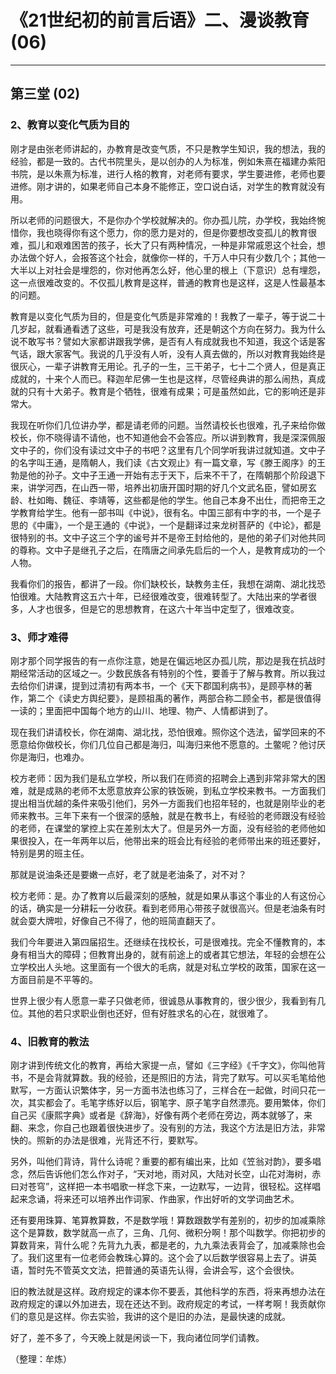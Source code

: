 # 《21世纪初的前言后语》二、漫谈教育 (06)

------

## 第三堂 (02)

### 2、教育以变化气质为目的

刚才是由张老师讲起的，办教育是改变气质，不只是教学生知识，我的想法，我的经验，都是一致的。古代书院里头，是以创办的人为标准，例如朱熹在福建办紫阳书院，是以朱熹为标准，进行人格的教育，对老师有要求，学生要进修，老师也要进修。刚才讲的，如果老师自己本身不能修正，空口说白话，对学生的教育就没有用。

所以老师的问题很大，不是你办个学校就解决的。你办孤儿院，办学校，我始终惋惜你，我也晓得你有这个愿力，你的愿力是对的，但是你要想改变孤儿的教育很难，孤儿和艰难困苦的孩子，长大了只有两种情况，一种是非常戚恩这个社会，想办法做个好人，会报答这个社会，就像你一样的，千万人中只有少数几个；其他一大半以上对社会是埋怨的，你对他再怎么好，他心里的根上（下意识）总有埋怨，这一点很难改变的。不仅孤儿教育是这样，普通的教育也是这样，这是人性最基本的问题。

教育是以变化气质为目的，但是变化气质是非常难的！我教了一辈子，等于说二十几岁起，就看通看透了这些，可是我没有放弃，还是朝这个方向在努力。我为什么说不敢写书？譬如大家都讲跟我学佛，是否有人有成就我也不知道，我这个话是客气话，跟大家客气。我说的几乎没有人听，没有人真去做的，所以对教育我始终是很灰心，一辈子讲教育无用论。孔子的一生，三干弟子，七十二个贤人，但是真正成就的，十来个人而已。释迦牟尼佛一生也是这样，尽管经典讲的那么闹热，真成就的只有十大弟子。教育是个牺牲，很难有成果；可是虽然如此，它的影响还是非常大。

我现在听你们几位讲办学，都是请老师的问题。当然请校长也很难，孔子来给你做校长，你不晓得请不请他，也不知道他会不会答应。所以讲到教育，我是深深佩服文中子的，你们没有读过文中子的书吧？这里有几个同学听我讲过就知道。文中子的名字叫王通，是隋朝人，我们读《古文观止》有一篇文章，写《滕王阁序》的王勃是他的孙子。文中子王通一开始有志于天下，后来不干了，在隋朝那个阶段退下来，讲学河西，在山西一带，培养出初唐开国时期的好几个文武名臣，譬如房玄龄、杜如晦、魏征、李靖等，这些都是他的学生。他自己本身不出仕，而把帝王之学教育给学生。他有一部书叫《中说》，很有名。中国三部有中字的书，一个是子思的《中庸》，一个是王通的《中说》，一个是翻译过来龙树菩萨的《中论》，都是很特别的书。文中子这三个字的谧号并不是帝王封给他的，是他的弟子们对他共同的尊称。文中子是继孔子之后，在隋唐之间承先启后的一个人，是教育成功的一个人物。

我看你们的报告，都讲了一段。你们缺校长，缺教务主任，我想在湖南、湖北找恐怕很难。大陆教育这五六十年，已经很难改变，很难转型了。大陆出来的学者很多，人才也很多，但是它的思想教育，在这六十年当中定型了，很难改变。

### 3、师才难得

刚才那个同学报告的有一点你注意，她是在偏远地区办孤儿院，那边是我在抗战时期经常活动的区域之一。少数民族各有特别的个性，要善于了解与教育。所以我过去给你们讲课，提到过清初有两本书，一个《天下郡国利病书》，是顾亭林的著作，第二个《读史方舆纪要》，是顾祖禹的著作，两部合称二顾全书，都是很值得一读的；里面把中国每个地方的山川、地理、物产、人情都讲到了。

现在我们讲请校长，你在湖南、湖北找，恐怕很难。照你这个选法，留学回来的不愿意给你做校长，你们几位自己都是海归，叫海归来他不愿意的。土鳖呢？他讨厌你是海归，也难办。

校方老师：因为我们是私立学校，所以我们在师资的招聘会上遇到非常非常大的困难，就是成熟的老师不太愿意放弃公家的铁饭碗，到私立学校来教书。一方面我们提出相当优越的条件来吸引他们，另外一方面我们也招年轻的，也就是刚毕业的老师来教书。三年下来有一个很深的感触，就是在教书上，有经验的老师跟没有经验的老师，在课堂的掌控上实在差别太大了。但是另外一方面，没有经验的老师他如果很投入，在一年两年以后，他带出来的班会比有经验的老师带出来的班还要好，特别是男的班主任。

那就是说油条还是要嫩一点好，老了就是老油条了，对不对？

校方老师：是。办了教育以后最深刻的感触，就是如果从事这个事业的人有这份心的话，确实是一分耕耘一分收获。看到老师用心带孩子就很高兴。但是老油条有时就会耍大牌啦，好像自己不得了，他的班简直翻天了。

我们今年要进入第四届招生。还继续在找校长，可是很难找。完全不懂教育的，本身有相当大的障碍；但教育出身的，就有前途上的或者其它想法，年轻的会想在公立学校出人头地。这里面有一个很大的毛病，就是对私立学校的政策，国家在这一方面目前是不平等的。

世界上很少有人愿意一辈子只做老师，很诚恳从事教育的，很少很少，我看到有几位。其他的若只求职业倒也还好，但有好胜求名的心在，就很难了。

### 4、旧教育的教法

刚才讲到传统文化的教育，再给大家提一点，譬如《三字经》《千字文》，你叫他背书，不是会背就算数。我的经验，还是照旧的方法，背完了默写。可以买毛笔给他默写，一方面认识繁体字，另一方面书法也练习了，三样合在一起做，时间只花一次，其实都会了。毛笔字练好以后，钢笔字、原子笔字自然漂亮。要用繁体，你们自己买《康熙字典》或者是《辞海》，好像有两个老师在旁边，两本就够了，来翻、来念，你自己也跟着很快进步了。没有别的方法，我这个方法是旧方法，非常快的。照新的办法是很难，光背还不行，要默写。

另外，叫他们背诗，背什么诗呢？重要的都有编出来，比如《笠翁对韵》，要多唱念，然后告诉他们怎么作对子，“天对地，雨对风，大陆对长空，山花对海树，赤曰对苍穹”，这样把一本书唱歌一样念下来，一边默写，一边背，很轻松。这样唱起来念诵，将来还可以培养出作词家、作曲家，作出好听的文学词曲艺术。

还有要用珠算、笔算教算数，不是数学哦！算数跟数学有差别的，初步的加减乘除这个是算数，数学就高一点了，三角、几何、微积分啊！那个叫数学。你把初步的算数背来，背什么呢？先背九九表，都是老的，九九乘法表背会了，加减乘除也会了。我们这里有一位老师会教珠心算的。这个会了以后数学很容易上去了。讲英语，暂时先不管英文文法，把普通的英语先认得，会讲会写，这个会很快。

旧的教法就是这样。政府规定的课本你不要丢，其他科学的东西，将来再想办法在政府规定的课以外加进去，现在还达不到。政府规定的考试，一样考啊！我贡献你们的意见是这样。你去实验，我讲的这个是旧的办法，是最快速的成就。

好了，差不多了，今天晚上就是闲谈一下，我向诸位同学们请教。

（整理：牟炼）
